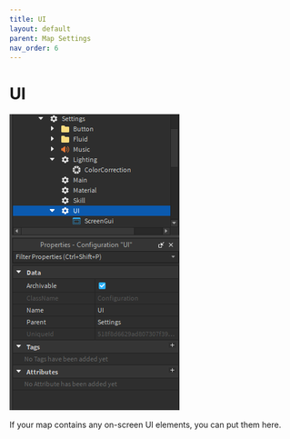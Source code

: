 ```yaml
---
title: UI
layout: default
parent: Map Settings
nav_order: 6
---
```

# UI
![](../../../assets/images/explorer_uisettings.png)

If your map contains any on-screen UI elements, you can put them here.